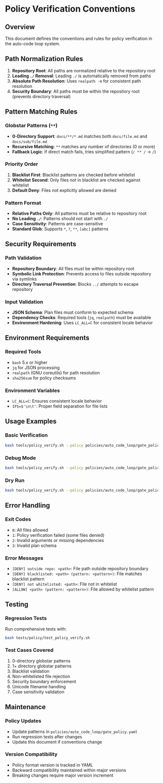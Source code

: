 # Policy Verification Conventions

## Overview
This document defines the conventions and rules for policy verification in the auto-code loop system.

## Path Normalization Rules

1. **Repository Root**: All paths are normalized relative to the repository root
2. **Leading `./` Removal**: Leading `./` is automatically removed from paths
3. **Absolute Path Resolution**: Uses `realpath -m` for consistent path resolution
4. **Security Boundary**: All paths must be within the repository root (prevents directory traversal)

## Pattern Matching Rules

### Globstar Patterns (`**`)
- **0-Directory Support**: `docs/**/*.md` matches both `docs/file.md` and `docs/sub/file.md`
- **Recursive Matching**: `**` matches any number of directories (0 or more)
- **Fallback Logic**: If direct match fails, tries simplified pattern (`/ ** /` → `/`)

### Priority Order
1. **Blacklist First**: Blacklist patterns are checked before whitelist
2. **Whitelist Second**: Only files not in blacklist are checked against whitelist
3. **Default Deny**: Files not explicitly allowed are denied

### Pattern Format
- **Relative Paths Only**: All patterns must be relative to repository root
- **No Leading `./`**: Patterns should not start with `./`
- **Case Sensitivity**: Patterns are case-sensitive
- **Standard Glob**: Supports `*`, `?`, `**`, `[abc]` patterns

## Security Requirements

### Path Validation
- **Repository Boundary**: All files must be within repository root
- **Symbolic Link Protection**: Prevents access to files outside repository via symlinks
- **Directory Traversal Prevention**: Blocks `../` attempts to escape repository

### Input Validation
- **JSON Schema**: Plan files must conform to expected schema
- **Dependency Checks**: Required tools (`jq`, `realpath`) must be available
- **Environment Hardening**: Uses `LC_ALL=C` for consistent locale behavior

## Environment Requirements

### Required Tools
- `bash` 5.x or higher
- `jq` for JSON processing
- `realpath` (GNU coreutils) for path resolution
- `sha256sum` for policy checksums

### Environment Variables
- `LC_ALL=C`: Ensures consistent locale behavior
- `IFS=$'\n\t'`: Proper field separation for file lists

## Usage Examples

### Basic Verification
```bash
bash tools/policy_verify.sh --policy policies/auto_code_loop/gate_policy.yaml --plan logs/plan.json
```

### Debug Mode
```bash
bash tools/policy_verify.sh --policy policies/auto_code_loop/gate_policy.yaml --plan logs/plan.json --explain
```

### Dry Run
```bash
bash tools/policy_verify.sh --policy policies/auto_code_loop/gate_policy.yaml --plan logs/plan.json --dry-run
```

## Error Handling

### Exit Codes
- `0`: All files allowed
- `1`: Policy verification failed (some files denied)
- `2`: Invalid arguments or missing dependencies
- `3`: Invalid plan schema

### Error Messages
- `[DENY] outside repo: <path>`: File path outside repository boundary
- `[DENY] blacklisted: <path> (pattern: <pattern>)`: File matches blacklist pattern
- `[DENY] not whitelisted: <path>`: File not in whitelist
- `[ALLOW] <path> (pattern: <pattern>)`: File allowed by whitelist pattern

## Testing

### Regression Tests
Run comprehensive tests with:
```bash
bash tests/policy/test_policy_verify.sh
```

### Test Cases Covered
1. 0-directory globstar patterns
2. 1+ directory globstar patterns
3. Blacklist validation
4. Non-whitelisted file rejection
5. Security boundary enforcement
6. Unicode filename handling
7. Case sensitivity validation

## Maintenance

### Policy Updates
- Update patterns in `policies/auto_code_loop/gate_policy.yaml`
- Run regression tests after changes
- Update this document if conventions change

### Version Compatibility
- Policy format version is tracked in YAML
- Backward compatibility maintained within major versions
- Breaking changes require major version increment

